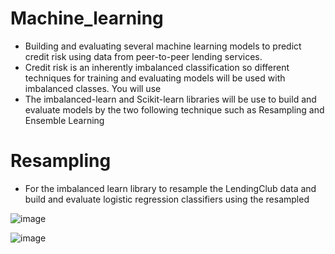 # Machine_learning

- Building and evaluating several machine learning models to predict credit risk using data from peer-to-peer lending services. 
- Credit risk is an inherently imbalanced classification so different techniques for training and evaluating models will be used with imbalanced classes. You will use
- The imbalanced-learn and Scikit-learn libraries will be use to build and evaluate models by the two following technique such as Resampling and Ensemble Learning


# Resampling
- For the imbalanced learn library to resample the LendingClub data and build and evaluate logistic regression classifiers using the resampled

![image](https://user-images.githubusercontent.com/80086711/137350037-2162a508-90fe-4f5a-855c-31268216b346.png)


![image](https://user-images.githubusercontent.com/80086711/137350321-1e6064f2-8596-4657-b505-b2346e5391e9.png)
